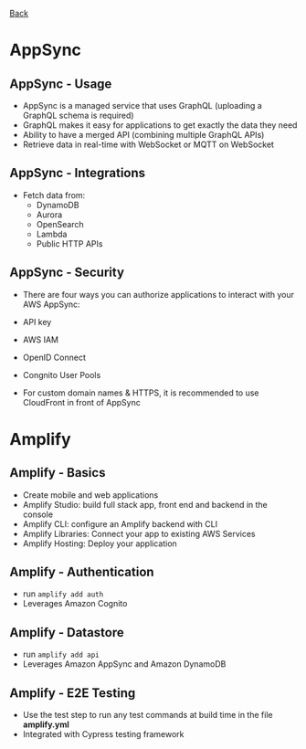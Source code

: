 [Back](./AWS.md)

# AppSync

## AppSync - Usage

- AppSync is a managed service that uses GraphQL (uploading a GraphQL schema is required)
- GraphQL makes it easy for applications to get exactly the data they need
- Ability to have a merged API (combining multiple GraphQL APIs)
- Retrieve data in real-time with WebSocket or MQTT on WebSocket

## AppSync - Integrations

- Fetch data from:
  - DynamoDB
  - Aurora
  - OpenSearch
  - Lambda
  - Public HTTP APIs

## AppSync - Security

- There are four ways you can authorize applications to interact with your AWS AppSync:

- API key
- AWS IAM
- OpenID Connect
- Congnito User Pools

- For custom domain names & HTTPS, it is recommended to use CloudFront in front of AppSync

# Amplify

## Amplify - Basics

- Create mobile and web applications
- Amplify Studio: build full stack app, front end and backend in the console
- Amplify CLI: configure an Amplify backend with CLI
- Amplify Libraries: Connect your app to existing AWS Services
- Amplify Hosting: Deploy your application

## Amplify - Authentication

- run `amplify add auth`
- Leverages Amazon Cognito

## Amplify - Datastore

- run `amplify add api`
- Leverages Amazon AppSync and Amazon DynamoDB

## Amplify - E2E Testing

- Use the test step to run any test commands at build time in the file **amplify.yml**
- Integrated with Cypress testing framework
